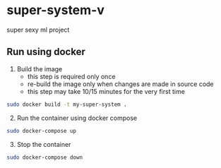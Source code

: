 # super-system-v

super sexy ml project

## Run using docker

1. Build the image
    - this step is required only once
    - re-build the image only when changes are made in source code
    - this step may take 10/15 minutes for the very first time

```bash
sudo docker build -t my-super-system .
```

2. Run the container using docker compose

```bash
sudo docker-compose up
```

3. Stop the container

```bash
sudo docker-compose down
```
